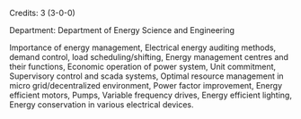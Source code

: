 Credits: 3 (3-0-0)

Department: Department of Energy Science and Engineering

Importance of energy management, Electrical energy auditing methods, demand control, load scheduling/shifting, Energy management centres and their functions, Economic operation of power system, Unit commitment, Supervisory control and scada systems, Optimal resource management in micro grid/decentralized environment, Power factor improvement, Energy efficient motors, Pumps, Variable frequency drives, Energy efficient lighting, Energy conservation in various electrical devices.
